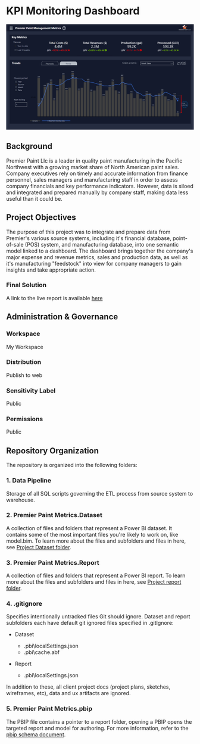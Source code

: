 # KPI Monitoring Dashboard
![image](https://github.com/joelmsherman/Key-Metrics-Dashboard/blob/master/readme_image.png)

## Background
Premier Paint Llc is a leader in quality paint manufacturing in the Pacific Northwest with a growing market share of North American paint sales.  Company executives rely on timely and accurate information from finance personnel, sales managers and manufacturing staff in order to assess company financials and key performance indicators.  However, data is siloed and integrated and prepared manually by company staff, making data less useful than it could be.

## Project Objectives
The purpose of this project was to integrate and prepare data from Premier's various source systems, including it's financial database, point-of-sale (POS) system, and manufacturing database, into one semantic model linked to a dashboard.  The dashboard brings together the company's major expense and revenue metrics, sales and production data, as well as it's manufacturing "feedstock" into view for company managers to gain insights and take appropriate action.   

### Final Solution
A link to the live report is available [here](https://app.powerbi.com/view?r=eyJrIjoiZjAzNzMzNTAtMTY1My00MGZmLWE4MDgtZjM3M2IzZDYwZjY3IiwidCI6IjEwMmY4MzcyLTBlMWUtNDFhMy04ZWU4LTZhOTQ5NzAyZjcxNCJ9)

## Administration & Governance

### Workspace
My Workspace

### Distribution
Publish to web

### Sensitivity Label
Public

### Permissions
Public

## Repository Organization
The repository is organized into the following folders:

### 1. Data Pipeline
Storage of all SQL scripts governing the ETL process from source system to warehouse.

### 2. Premier Paint Metrics.Dataset
A collection of files and folders that represent a Power BI dataset. It contains some of the most important files you're likely to work on, like model.bim. To learn more about the files and subfolders and files in here, see [Project Dataset folder](https://learn.microsoft.com/en-us/power-bi/developer/projects/projects-dataset).

### 3. Premier Paint Metrics.Report
A collection of files and folders that represent a Power BI report. To learn more about the files and subfolders and files in here, see [Project report folder](https://learn.microsoft.com/en-us/power-bi/developer/projects/projects-report).

### 4. .gitignore
Specifies intentionally untracked files Git should ignore. Dataset and report subfolders each have default git ignored files specified in .gitIgnore:

* Dataset
    - .pbi\localSettings.json
    - .pbi\cache.abf

* Report
    - .pbi\localSettings.json

In addition to these, all client project docs (project plans, sketches, wireframes, etc), data and ux artifacts are ignored.

### 5. Premier Paint Metrics.pbip
The PBIP file contains a pointer to a report folder, opening a PBIP opens the targeted report and model for authoring. For more information, refer to the [pbip schema document](https://github.com/microsoft/powerbi-desktop-samples/blob/main/item-schemas/common/pbip.md).